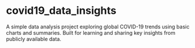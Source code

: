 # covid19_data_insights
A simple data analysis project exploring global COVID-19 trends using basic charts and summaries. Built for learning and sharing key insights from publicly available data.
